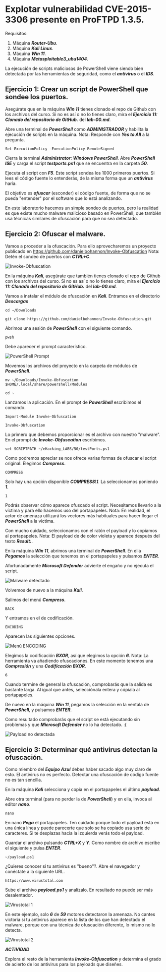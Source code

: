 # Explotar vulnerabilidad CVE-2015-3306 presente en ProFTPD 1.3.5.

Requisitos:
1. Máquina ***Router-Ubu***.
2. Máquina ***Kali Linux***.
3. Máquina ***Win 11***.
4. Máquina ***Metasploitable3_ubu1404***.

La ejecución de scripts maliciosos de PowerShell viene siendo bien detectada por las herramientas de seguridad, como el ***antivirus*** o el ***IDS***.

## Ejercicio 1: Crear un script de PowerShell que sondee los puertos.

Asegúrate que en la máquina ***Win 11*** tienes clonado el repo de Github con los archivos del curso. Si no es así o no lo tienes claro, mira el ***Ejercicio 11: Clonado del repositorio de GitHub.*** del ***lab-00.md***.

Abre una terminal de ***PowerShell*** como ***ADMINISTRADOR*** y habilita la ejecución de scripts en la máquina.
Nota: Responde con ***Yes to All*** a la pregunta.
```
Set-ExecutionPolicy -ExecutionPolicy RemoteSigned
```

Cierra la terminal ***Administrator: Windows PowerShell***. Abre ***PowerShell ISE*** y carga el script ***testports.ps1*** que se encuentra en la carpeta ***50***.

Ejecuta el script con ***F5***. Este script sondea los 1000 primeros puertos. Si lees el código fuente lo entenderás, de la misma forma que un ***antivirus*** haría.

El objetivo es ***ofuscar*** (esconder) el código fuente, de forma que no se pueda "entender" por el software que lo está analizando. 

En este laboratorio hacemos un simple sondeo de puertos, pero la realidad es que existe mucho malware malicioso basado en PowerShell, que también usa técnicas similares de ofuscación para que no sea detectado.

## Ejercicio 2: Ofuscar el malware.

Vamos a proceder a la ofuscación. Para ello aprovecharemos un proyecto publicado en https://github.com/danielbohannon/Invoke-Obfuscation
Nota: Detén el sondeo de puertos con ***CTRL+C***.

![Invoke-Obfuscation](../img/lab-50-A/202209111409.png)

En la máquina ***Kali***, asegúrate que también tienes clonado el repo de Github con los archivos del curso. Si no es así o no lo tienes claro, mira el ***Ejercicio 11: Clonado del repositorio de GitHub.*** del ***lab-00.md***.

Vamos a instalar el módulo de  ofuscación en ***Kali***. Entramos en el directorio ***Descargas***
```
cd ~/Downloads

git clone https://github.com/danielbohannon/Invoke-Obfuscation.git
```

Abrimos una sesión de ***PowerShell*** con el siguiente comando.
```
pwsh
```

Debe aparecer el prompt característico.

![PowerShell Prompt](../img/lab-50-A/202209111725.png)

Movemos los archivos del proyecto en la carpeta de módulos de ***PowerShell***.
```
mv ~/Downloads/Invoke-Obfuscation $HOME/.local/share/powershell/Modules

cd ~
```

Lanzamos la aplicación. En el prompt de ***PowerShell*** escribimos el comando.
```
Import-Module Invoke-Obfuscation

Invoke-Obfuscation
```

Lo primero que debemos proporcionar es el archivo con nuestro "malware". En el prompt de ***Invoke-Obfuscation*** escribimos.
```
set SCRIPTPATH ~/eHacking_LABS/50/testPorts.ps1
```

Como podremos apreciar se nos ofrece varias formas de ofuscar el script original. Elegimos ***Compress***.
```
COMPRESS
```

Solo hay una opción disponible ***COMPRESS\1***. La seleccionamos poniendo ***1***.
```
1
```

Podrás observar cómo aparece ofuscado el script. Necesitamos llevarlo a la víctima y para ello hacemos uso del portapapeles.
Nota: En realidad, el actor de amenaza utilizará los vectores más habituales para hacer llegar el ***PowerShell*** a la víctima.

Con mucho cuidado, seleccionamos con el ratón el payload y lo copiamos al portapapeles.
Nota: El payload de de color violeta y aparece después del texto ***Result:***.


En la máquina ***Win 11***, abrimos una terminal de ***PowerShell***. En ella ***Pegamos*** la selección que tenemos en el portapapeles y pulsamos ***ENTER***.

Afortunadamente ***Microsoft Defender*** advierte el engaño y no ejecuta el script.

![Malware detectado](../img/lab-50-A/202209111725.png)

Volvemos de nuevo a la máquina ***Kali***. 

Salimos del menú ***Compress***.
```
BACK
```

Y entramos en el de codificación.
```
ENCODING
```

Aparecen las siguientes opciones.

![Menú ENCODING](../img/lab-50-A/202209111806.png)

Elegimos la codificación ***BXOR***, así que elegimos la opción ***6***.
Nota: La herramienta va añadiendo ofuscaciones. En este momento tenemos una ***Compresión*** y una ***Codificación BXOR***. 
```
6
```

Cuando termine de general la ofuscación, comprobarás que la salida es bastante larga. Al igual que antes, selecciónala entera y cópiala al portapapeles.

De nuevo en la máquina ***Win 11***, pegamos la selección en la ventala de ***PowerShell***, y pulsamos ***ENTER***.

Como resultado comprobarás que el script se está ejecutando sin problemas y que ***Microsoft Defender*** no lo ha detectado. :(

![Payload no detectada](../img/lab-50-A/202209111811.png)

## Ejercicio 3: Determinar qué antivirus detectan la ofuscación.

Como miembro del ***Equipo Azul*** debes haber sacado algo muy claro de esto. El antivirus no es perfecto. Detectar una ofuscación de código fuente no es tan sencilla.

En la máquina ***Kali*** selecciona y copia en el portapapeles el último ***payload***.

Abre otra terminal (para no perder la de ***PowerShell***) y en ella, invoca al editor ***nano***.
```
nano
```

En nano ***Pega*** el portapapeles. Ten cuidado porque todo el payload está en una única línea y puede parecerte que solo se ha copiado usa serie de caracteres. Si te desplazas hacia la izquierda verás todo el payload.

Guardar el archivo pulsando ***CTRL+X*** y ***Y***. Como nombre de archivo escribe el siguiente y pulsa ***ENTER***.
```
~/payload.ps1
```

¿Quieres conocer si tu antivirus es "bueno"?. Abre el navegador y conéctate a la siguiente URL.
```
https://www.virustotal.com
```

Sube el archivo ***payload.ps1*** y analízalo. En resultado no puede ser más desalentador.

![Virustotal 1](../img/lab-50-A/202209111830.png)

En este ejemplo, solo ***6*** de ***59*** motores detectaron la amenaza. No cantes victoria si tu antivirus aparece en la lista de los que han detectado el malware, porque con una técnica de ofuscación diferente, lo mismo no lo detecta.

![Virustotal 2](../img/lab-50-A/202209111832.png)

***ACTIVIDAD***

Explora el resto de la herramienta ***Invoke-Obfuscation*** y determina el grado de acierto de los antivirus para los payloads que diseñes.

